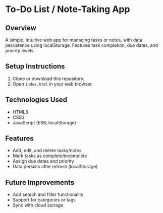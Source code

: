 # To-Do List / Note-Taking App

## Overview
A simple, intuitive web app for managing tasks or notes, with data persistence using localStorage. Features task completion, due dates, and priority levels.

## Setup Instructions
1. Clone or download this repository.
2. Open `index.html` in your web browser.

## Technologies Used
- HTML5
- CSS3
- JavaScript (ES6, localStorage)

## Features
- Add, edit, and delete tasks/notes
- Mark tasks as complete/incomplete
- Assign due dates and priority
- Data persists after refresh (localStorage)

## Future Improvements
- Add search and filter functionality
- Support for categories or tags
- Sync with cloud storage 
